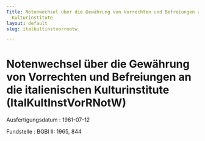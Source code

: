 ```yaml
---
Title: Notenwechsel über die Gewährung von Vorrechten und Befreiungen an die italienischen
  Kulturinstitute
layout: default
slug: italkultinstvorrnotw

---
```


# Notenwechsel über die Gewährung von Vorrechten und Befreiungen an die italienischen Kulturinstitute (ItalKultInstVorRNotW)

Ausfertigungsdatum
:   1961-07-12

Fundstelle
:   BGBl II: 1965, 844

